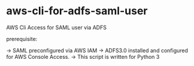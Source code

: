 # aws-cli-for-adfs-saml-user
AWS Cli Access for SAML user via ADFS

prerequisite:

-> SAML preconfigured via AWS IAM
-> ADFS3.0 installed and configured for AWS Console Access.
-> This script is written for Python 3

